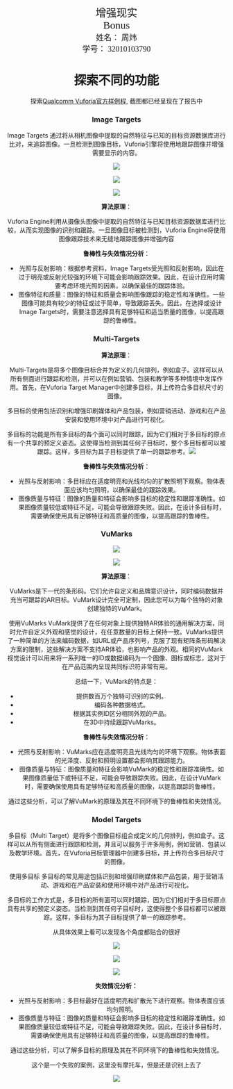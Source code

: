<center>
  <font face="黑体" size = 5>
    增强现实
  </font>
   <center><font face="黑体" size = 5>
     Bonus
  </font>
  <center><font face="黑体" size = 4>
    姓名： 周炜
  </font>
  <center><font face="黑体" size = 4>
    学号： 32010103790
  </font>
</center> 



# 探索不同的功能

探索[Qualcomm Vuforia官方样例程](https://developer.vuforia.com/library/objects/cylinder-targets), 截图都已经呈现在了报告中

### Image Targets

Image Targets 通过将从相机图像中提取的自然特征与已知的目标资源数据库进行比对，来追踪图像。一旦检测到图像目标，Vuforia引擎将使用地跟踪图像并增强需要显示的内容。

![](pic/01.jpg)

![](pic/02.jpg)

![](pic/03.jpg)

**算法原理**：

Vuforia Engine利用从摄像头图像中提取的自然特征与已知目标资源数据库进行比较，从而实现图像的识别和跟踪。一旦图像目标被检测到，Vuforia Engine将使用图像跟踪技术来无缝地跟踪图像并增强内容

**鲁棒性与失效情况分析**：

- 光照与反射影响：根据参考资料，Image Targets受光照和反射影响，因此在过于明亮或反射光较强的环境下可能会影响跟踪效果。因此，在设计应用时需要考虑环境光照的因素，以确保最佳的跟踪体验。
- 图像特征和质量：图像的特征和质量会影响图像跟踪的稳定性和准确性。一些图像可能具有较少的特征或过于简单，导致跟踪丢失。因此，在选择或设计Image Targets时，需要注意选择具有足够特征和适当质量的图像，以提高跟踪的鲁棒性。

### Multi-Targets

**算法原理**：

Multi-Targets是将多个图像目标合并为定义的几何排列，例如盒子。这样可以从所有侧面进行跟踪和检测，并可以在例如营销、包装和教学等多种情境中发挥作用。首先，在Vuforia Target Manager中创建多目标，并上传符合多目标尺寸的图像。

多目标的使用包括识别和增强印刷媒体和产品包装，例如营销活动、游戏和在产品安装和使用环境中对产品进行可视化。

多目标的功能是所有多目标的各个面可以同时跟踪，因为它们相对于多目标的原点有一个共享的预定义姿态。这使得当检测到其任何子目标时，整个多目标都可以被跟踪。这样，多目标为其子目标提供了单一的跟踪参考。![](pic/04.jpg)

**鲁棒性与失效情况分析**：

- 光照与反射影响：多目标应在适度明亮和光线均匀的扩散照明下观察。物体表面应该均匀照明，以确保最佳的跟踪效果。
- 图像质量与特征：图像的质量和特征会影响多目标的稳定性和跟踪准确性。如果图像质量较低或特征不足，可能会导致跟踪失败。因此，在设计多目标时，需要确保使用具有足够特征和高质量的图像，以提高跟踪的鲁棒性。

### VuMarks

![](pic/05.jpg)

![](pic/06.jpg)

**算法原理**：

VuMarks是下一代的条形码。它们允许自定义和品牌意识设计，同时编码数据并充当可跟踪的AR目标。VuMark设计完全可定制，因此您可以为每个独特的对象创建独特的VuMark。

使用VuMarks VuMark提供了在任何对象上提供独特AR体验的通用解决方案，同时允许自定义外观和感觉的设计，在任意数量的目标上保持一致。VuMarks提供了一种简单的方法来编码数据，如URL或产品序列号，克服了现有矩阵条形码解决方案的限制，这些解决方案不支持AR体验，也影响产品的外观。相同的VuMark视觉设计可以用来将一系列唯一的ID或数据编码为一个图像、图标或标志，这对于在产品范围内呈现共同标识符非常有用。

总结一下，VuMark的特点是：

- 提供数百万个独特可识别的实例。
- 编码各种数据格式。
- 根据其实例ID区分相同外观的产品。
- 在3D中持续跟踪VuMarks。

**鲁棒性与失效情况分析**：

- 光照与反射影响：VuMarks应在适度明亮且光线均匀的环境下观察。物体表面的光泽度、反射和照明设置都会影响其跟踪能力。
- 图像质量与特征：图像质量和特征会影响VuMark的稳定性和跟踪准确性。如果图像质量低下或特征不足，可能会导致跟踪失败。因此，在设计VuMark时，需要确保使用具有足够特征和高质量的图像，以提高跟踪的鲁棒性。

通过这些分析，可以了解VuMark的原理及其在不同环境下的鲁棒性和失效情况。

### Model Targets

多目标（Multi Target）是将多个图像目标组合成定义的几何排列，例如盒子。这样可以从所有侧面进行跟踪和检测，并且可以服务于许多用例，例如营销、包装以及教学环境。首先，在Vuforia目标管理器中创建多目标，并上传符合多目标尺寸的图像。

使用多目标 多目标的常见用途包括识别和增强印刷媒体和产品包装，用于营销活动、游戏和在产品安装和使用环境中对产品进行可视化。

多目标的工作方式是，多目标的所有面可以同时跟踪，因为它们相对于多目标原点具有共享的预定义姿态。当检测到其任何子目标时，这使得整个多目标都可以被跟踪。这样，多目标为其子目标提供了单一的跟踪参考。

从具体效果上看可以发现各个角度都贴合的很好

![](pic/07.jpg)

![](pic/08.jpg)

![](pic/09.jpg)

**失效情况分析：**

- 光照与反射影响：多目标最好在适度明亮和扩散光下进行观察。物体表面应该均匀照明。
- 图像质量与特征：图像的质量和特征会影响多目标的稳定性和跟踪准确性。如果图像质量较低或特征不足，可能会导致跟踪失败。因此，在设计多目标时，需要确保使用具有足够特征和高质量的图像，以提高跟踪的鲁棒性。

通过这些分析，可以了解多目标的原理及其在不同环境下的鲁棒性和失效情况。

这个是一个失败的案例，这里没有摩托车，但是还是识别上去了

![](pic/10.jpg)

